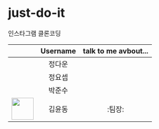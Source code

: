 # just-do-it
인스타그램 클론코딩

|        | Username      | talk to me avbout... |
|:------ | :-----------: |:--------------------:|
|        | 정다운  |                      |
|        | 정요셉  |                      |
|        | 박준수  |                      |
|<img src="https://github.com/yund61/just-do-it/assets/139103417/dac019e3-8407-481c-9fd1-9a7f36ca484f" width="50">| 김윤동  | :팀장: |
